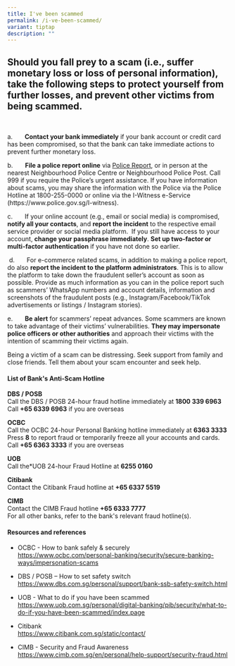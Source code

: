 ```yaml
---
title: I've been scammed
permalink: /i-ve-been-scammed/
variant: tiptap
description: ""
---
```

<h2>Should you fall prey to a scam (i.e., suffer monetary loss or loss of personal information), take the following steps to protect yourself from further losses, and prevent other victims from being scammed.</h2>
<p>&nbsp;</p>
<p>a.&nbsp;&nbsp;&nbsp;&nbsp;&nbsp;&nbsp; <strong>Contact your bank immediately</strong> if
your bank account or credit card has been compromised, so that the bank
can take immediate actions to prevent further monetary loss.</p>
<p>b.&nbsp;&nbsp;&nbsp;&nbsp;&nbsp;&nbsp; <strong>File a police report online</strong> via
<a href="https://eservices.police.gov.sg/content/policehubhome/homepage/police-report.html" rel="noopener noreferrer nofollow" target="_blank">Police Report</a>, or in person at the nearest Neighbourhood Police Centre
or Neighbourhood Police Post. Call 999 if you require the Police’s urgent
assistance. If you have information about scams, you may share the information
with the Police via the Police Hotline at 1800-255-0000 or online via the
I-Witness e-Service (<a rel="noopener noreferrer nofollow" target="_blank">https://www.police.gov.sg/I-witness</a>).
&nbsp;</p>
<p>c.&nbsp;&nbsp;&nbsp;&nbsp;&nbsp;&nbsp; If your online account (e.g., email
or social media) is compromised, <strong>notify all your contacts</strong>,
and <strong>report the incident</strong> to the respective email service
provider or social media platform.&nbsp; If you still have access to your
account, <strong>change your passphrase immediately</strong>. <strong>Set up two-factor or multi-factor authentication</strong> if
you have not done so earlier.</p>
<p>&nbsp;d.&nbsp;&nbsp;&nbsp;&nbsp;&nbsp;&nbsp; For e-commerce related scams,
in addition to making a police report, do also <strong>report the incident to the platform administrators</strong>.
This is to allow the platform to take down the fraudulent seller’s account
as soon as possible. Provide as much information as you can in the police
report such as scammers’ WhatsApp numbers and account details, information
and screenshots of the fraudulent posts (e.g., Instagram/Facebook/TikTok
advertisements or listings / Instagram stories).</p>
<p>e.&nbsp;&nbsp;&nbsp;&nbsp;&nbsp;&nbsp; <strong>Be alert</strong> for scammers’
repeat advances. Some scammers are known to take advantage of their victims’
vulnerabilities. <strong>They may impersonate police officers or other authorities</strong> and
approach their victims with the intention of scamming their victims again.</p>
<p>Being a victim of a scam can be distressing. Seek support from family
and close friends. Tell them about your scam encounter and seek help.</p>
<p></p>
<h4>List of Bank's Anti-Scam Hotline</h4>
<p><strong>DBS / POSB</strong>
<br>Call the<em> </em>DBS / POSB 24-hour fraud hotline immediately at <strong>1800 339 6963</strong>
<br>Call <strong>+65 6339 6963</strong> if you are overseas</p>
<p></p>
<p><strong>OCBC</strong>
<br>Call the<em> </em>OCBC 24-hour Personal Banking hotline immediately at <strong>6363 3333</strong>
<br>Press<em> </em><strong>8</strong> to report fraud or temporarily freeze
all your accounts and cards.
<br>Call <strong>+65 6363 3333</strong> if you are overseas</p>
<p><strong>UOB</strong>
<br>Call the*UOB 24-hour Fraud Hotline at <strong>6255 0160</strong>
</p>
<p><strong>Citibank</strong>
<br>Contact the<em> </em>Citibank Fraud hotline at <strong>+65 6337 5519</strong>
</p>
<p><strong>CIMB</strong>
<br>Contact the<em> </em>CIMB Fraud hotline <strong>+65 6333 7777</strong>
<br>For all other banks, refer to the bank's relevant fraud hotline(s).</p>
<p></p>
<h4>Resources and references</h4>
<ul data-tight="true" class="tight">
<li>
<p>OCBC - How to bank safely &amp; securely
<br><a href="https://www.ocbc.com/personal-banking/security/secure-banking-ways/impersonation-scams" rel="noopener noreferrer nofollow" target="_blank"><u>https://www.ocbc.com/personal-banking/security/secure-banking-ways/impersonation-scams</u></a>
</p>
</li>
<li>
<p>DBS / POSB – How to set safety switch <a href="https://www.ocbc.com/personal-banking/security/secure-banking-ways/impersonation-scams" rel="noopener noreferrer nofollow" target="_blank"><u>https://www.dbs.com.sg/personal/support/bank-ssb-safety-switch.html</u></a>
</p>
</li>
<li>
<p>UOB - What to do if you have been scammed
<br><a href="https://www.ocbc.com/personal-banking/security/secure-banking-ways/impersonation-scams" rel="noopener noreferrer nofollow" target="_blank"><u>https://www.uob.com.sg/personal/digital-banking/pib/security/what-to-do-if-you-have-been-scammed/index.page</u></a>
</p>
</li>
<li>
<p>Citibank
<br><a href="https://www.ocbc.com/personal-banking/security/secure-banking-ways/impersonation-scams" rel="noopener noreferrer nofollow" target="_blank"><u>https://www.citibank.com.sg/static/contact/</u></a>
</p>
</li>
<li>
<p>CIMB - Security and Fraud Awareness
<br><a href="https://www.ocbc.com/personal-banking/security/secure-banking-ways/impersonation-scams" rel="noopener noreferrer nofollow" target="_blank"><u>https://www.cimb.com.sg/en/personal/help-support/security-fraud.html</u></a>
</p>
</li>
</ul>
<p></p>